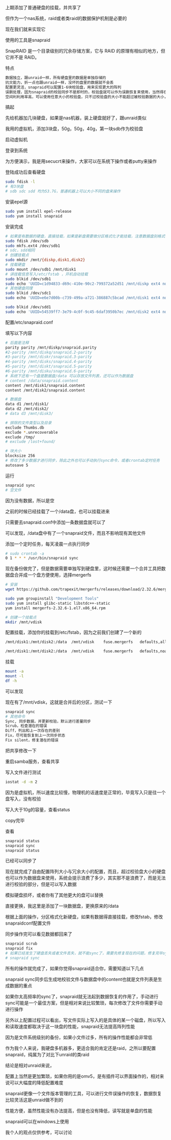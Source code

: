 上期添加了普通硬盘的挂载，并共享了

但作为一个nas系统，raid或者类raid的数据保护机制是必要的

现在我们就来实现它

使用的工具是snapraid

SnapRAID 是一个目录级别的冗余存储方案，它与 RAID 的原理有相似的地方，但它并不是 RAID。

特点

```bash
数据独立，跟unraid一样，所有硬盘里的数据是单独存储的
抗灾能力，折一点也跟unraid一样，没坏的盘里的数据就不会丢
配置更灵活，snapraid可以配置1-6块校验盘，用来实现更大的阵列
误删处理，因为snapraid的校验同步不是即时的，校验盘就可以作为误删恢复来使用，当然得在你同步前，如果你有此类需求，还需要使用增量备份
空间利利用率高，可以使用任意大小的校验盘，只不过校验盘的大小不能超过被校验数据的大小，比如说你有2块盘，10t，4t，如果是unraid必须10t用来做校验，但是snapraid可以用4t校验，为10t盘中最早使用的4t空间进行校验，10t中的其他6t不提供校验，可以存放不重要的数据，非常灵活
```

搞起

先给机器加几块硬盘，如果是nas机器，装上硬盘就好了，跟unraid类似

我用的虚拟机，添加3块盘，50g，50g，40g，第一块sdb作为校验盘

启动虚拟机

登录到系统

为方便演示，我是用secucrt来操作，大家可以在系统下操作或者putty来操作

登陆成功后查看硬盘

```bash
sudo fdisk -l
# 有3块盘
# sdb sdc sdd 均为53.7G，普通机器上可以大小不同的盘来操作
```

安装epel源

```bash
sudo yum install epel-release
sudo yum install snapraid
```

安装完成

```bash
# 如果是有数据的硬盘，直接挂载，如果是新盘需要做分区格式化才能挂载，注意数据盘别格式化直接跳到下一步
sudo fdisk /dev/sdb 
sudo mkfs.ext4 /dev/sdb1
# sdc，sdd相同
# 创建挂载点
sudo mkdir /mnt/{diskp,disk1,disk2}
# 挂载硬盘
sudo mount /dev/sdb1 /mnt/disk1
# 讲挂载信息写入/etc/fstab ，开机自动挂载
sudo blkid /dev/sdb1
sudo echo 'UUID=c1d94833-d69c-410e-90c2-799372a52d51 /mnt/diskp ext4 noatime,defaults 0 0' >> /etc/fstab
# 其他硬盘同理
sudo blkid /dev/sdc1
sudo echo 'UUID=e6e7d00b-c739-499a-a721-386887c5bcad /mnt/disk1 ext4 noatime,defaults 0 0' >> /etc/fstab

sudo blkid /dev/sdd1
sudo echo 'UUID=54539ff7-3e79-4c0f-9c45-6daf3950b7ec /mnt/disk2 ext4 noatime,defaults 0 0' >> /etc/fstab

```

配置/etc/snapraid.conf

填写以下内容 

```bash
# 后面是注释
parity parity /mnt/diskp/snapraid.parity
#2-parity /mnt/diskq/snapraid.2-parity
#3-parity /mnt/diskr/snapraid.3-parity
#4-parity /mnt/disks/snapraid.4-parity
#5-parity /mnt/diskt/snapraid.5-parity
#6-parity /mnt/disku/snapraid.6-parity
# 系统下还有一个盘是数据盘/data 可以存放文件列表，还可以作为数据盘
# content /data/snapraid.content
content /mnt/disk1/snapraid.content
content /mnt/disk2/snapraid.content

# 数据盘
data d1 /mnt/disk1/
data d2 /mnt/disk2/
# data d3 /mnt/disk3/

# 排除的文件类型以及目录
exclude Thumbs.db
exclude *.unrecoverable
exclude /tmp/
# exclude /lost+found/

# 块大小
blocksize 256
# 修改了多少数据才进行同步，除此之外也可以手动执行sync命令，或者crontab定时任务
autosave 5
```

运行

```bash
snapraid sync
# 空文件
```

因为没有数据，所以是空

之前的时候已经挂载了一个/data盘，也可以挂载进来

只需要去snapraid.conf中添加一条数据盘就可以了

可以发现，/data盘中有了一个snapraid文件，而且不影响现有其他文件

添加一个定时任务，每天凌晨一点执行同步

```bash
# sudo crontab -a
0 1 * * * /usr/bin/snapraid sync
```

现在备份做完了，但是数据需要单独写到硬盘里，这时候还需要一个合并工具把数据盘合并成一个盘方便使用，选择mergerfs

```bash
# 安装
wget https://github.com/trapexit/mergerfs/releases/download/2.32.6/mergerfs-2.32.6-1.el7.x86_64.rpm

sudo yum groupinstall "Development Tools"
sudo yum install glibc-static libstdc++-static
yum install mergerfs-2.32.6-1.el7.x86_64.rpm

# 创建一个挂载点
mkdir /mnt/vdisk
```

配置挂载，添加你的挂载到/etc/fstab，因为之前我们创建了一个新的

```bash
/mnt/disk1:/mnt/disk2:/data  /mnt/vdisk    fuse.mergerfs   defaults,allow_other,use_ino,minfreespace=10G,ignorepponrename=true 0 0

/mnt/disk1:/mnt/disk2:/data  /mnt/vdisk    fuse.mergerfs   defaults,noauto,allow_other,use_ino,minfreespace=10G,ignorepponrename=true 0 0
```

挂载

```bash
mount -a
mount -l
df -h
```

可以发现

现在有了/mnt/vdisk，这就是合并后的分区，测试一下

```bash
snapraid sync
# 其他命令
Sync, 同步数据，并更新校验，默认进行差量同步
Scrub，检查潜在的错误
Diff，列出和上一次存在的差别
Fix，尽可能恢复到上一次同步状态
Fix silent，修复潜在的错误

```

把共享修改一下

重启samba服务，查看共享

写入文件进行测试

```bash
iostat -d -m 2
```

因为是虚拟机，所以速度比较慢，物理机的话速度是正常的，毕竟写入只是往一个盘写入，没有校验

写入大于10g的容量，查看status

copy完毕

查看

```bash
snapraid status
snapraid sync
snapraid status
```

已经可以同步了

现在就完成了自由配置阵列大小与冗余大小的配置，而且，超过校验盘大小的硬盘也可以作为数据盘来使用，系统会提示浪费了多少，其实那不是浪费了，而是无法进行校验的部分，但是可以写入数据

模拟硬盘损坏，或者你有了其他更大的盘可以替换

直接更换，我这里是添加了一块数据盘，更换原来的/data

根据上面的操作，分区格式化新硬盘，如果有数据得直接挂载，修改fstab，修改snapraidconf配置文件

同步操作完可以看见数据都回来了

```bash
snapraid scrub
snapraid fix
# 如果已经发生了硬盘丢失或者文件丢失，就不能sync了，需要先修复现在的问题，修复完毕sync同步一次就可以了
# snapraid sync

```

所有的操作就完成了，如果你觉得snapraid适合你，需要知道以下几点

snapraid sync同步后生成地校验文件与数据盘中的content也就是文件列表是生成数据的重点

如果你太高频率的sync了，snapraid就无法起到数据恢复的作用了，手动进行sync可能是一个最佳方案，但是相对来说比较繁琐，每次修改了文件你需要手动进行操作

另外以上配置过程可以看出，写文件实际上写入的是具体的某一个磁盘，所以写入和读取速度都取决于这一块盘的性能，snapraid无法提高阵列性能

因为是文件系统级别的备份，如果小文件过多，所有的操作性能都会非常低

作为我个人来说，我硬盘多机器多，更适合我的肯定还是raid，之所以要配置snapraid，纯属为了对比下unraid的类raid

结论是相对unraid来说，

配置上当然是更加繁琐，如果你用的是omv5，是有插件可以界面操作的，相对来说可以大幅度的降低配置难度

snapraid更像一个文件版本管理的工具，可以进行文件误操作的恢复，数据恢复比较灵活这是unraid做不到的

性能方便，虽然性能没有办法提高，但是也没有降低，读写就是单盘的性能

snapraid可以在windows上使用

我个人的观点仅供参考，可以讨论
